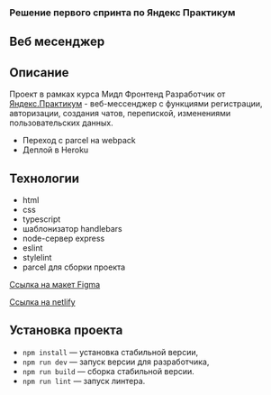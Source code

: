 ### Решение первого спринта по Яндекс Практикум
Веб месенджер
---
## Описание
Проект в рамках курса Мидл Фронтенд Разработчик от [Яндекс.Практикум](https://practicum.yandex.ru/) - веб-мессенджер с функциями регистрации, авторизации, создания чатов, перепиской, изменениями пользовательских данных.


- Переход с parcel на webpack
- Деплой в Heroku
## Технологии

- html
- css
- typescript
- шаблонизатор handlebars
- node-сервер express
- eslint
- stylelint
- parcel для сборки проекта


[Ссылка на макет Figma](https://www.figma.com/file/jF5fFFzgGOxQeB4CmKWTiE/Chat_external_link?node-id=1%3A658&t=7dT0k24DDxjGk70V-0)

[Ссылка на netlify](https://astounding-liger-10720d.netlify.app)


## Установка проекта

- `npm install` — установка стабильной версии,
- `npm run dev` — запуск версии для разработчика,
- `npm run build` — сборка стабильной версии.
- `npm run lint` — запуск линтера.

